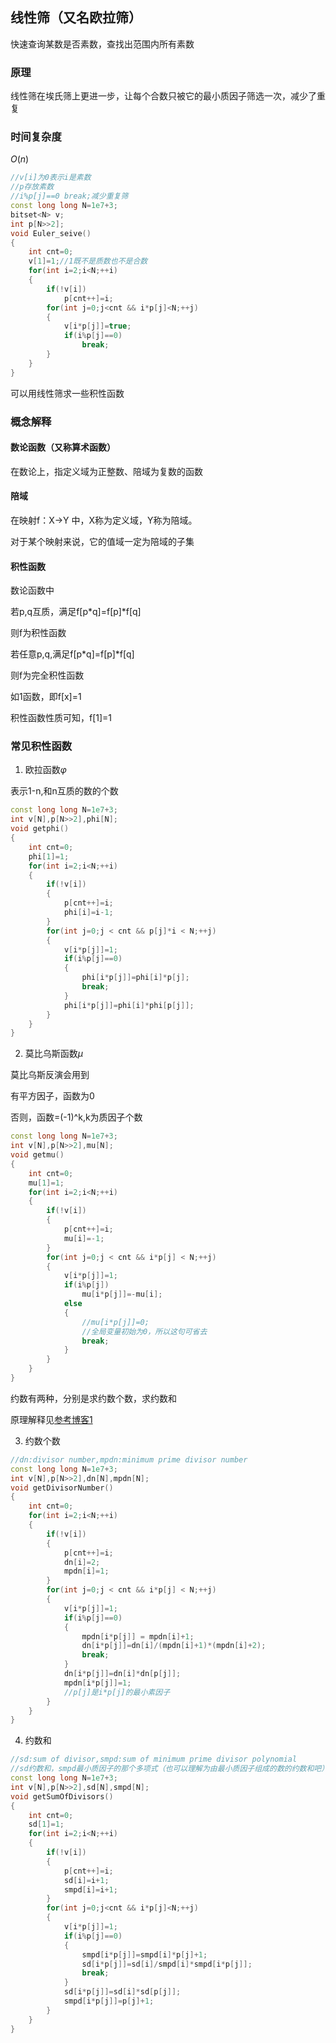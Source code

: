 ## 线性筛（又名欧拉筛）

快速查询某数是否素数，查找出范围内所有素数

### 原理 

线性筛在埃氏筛上更进一步，让每个合数只被它的最小质因子筛选一次，减少了重复  

### 时间复杂度
$O(n)$
```c++
//v[i]为0表示i是素数
//p存放素数
//i%p[j]==0 break;减少重复筛
const long long N=1e7+3;
bitset<N> v;
int p[N>>2];
void Euler_seive()
{
	int cnt=0;
    v[1]=1;//1既不是质数也不是合数
	for(int i=2;i<N;++i)
	{
		if(!v[i])
			p[cnt++]=i;
		for(int j=0;j<cnt && i*p[j]<N;++j)
		{
			v[i*p[j]]=true;
			if(i%p[j]==0)
				break;
		}
	}
}
```

可以用线性筛求一些积性函数

### 概念解释

#### 数论函数（又称算术函数）

在数论上，指定义域为正整数、陪域为复数的函数

#### 陪域

在映射f：X→Y 中，X称为定义域，Y称为陪域。

对于某个映射来说，它的值域一定为陪域的子集

#### 积性函数

数论函数中

若p,q互质，满足f[p*q]=f[p]*f[q]

则f为积性函数

若任意p,q,满足f[p*q]=f[p]*f[q]

则f为完全积性函数

如1函数，即f[x]=1

积性函数性质可知，f[1]=1

### 常见积性函数
1. 欧拉函数$φ$

表示1-n,和n互质的数的个数

```c++
const long long N=1e7+3; 
int v[N],p[N>>2],phi[N];
void getphi()
{
	int cnt=0;
    phi[1]=1;
    for(int i=2;i<N;++i)
    {
        if(!v[i])
        {
            p[cnt++]=i;
            phi[i]=i-1;
        }
        for(int j=0;j < cnt && p[j]*i < N;++j)
        {
            v[i*p[j]]=1;
            if(i%p[j]==0)
            {
                phi[i*p[j]]=phi[i]*p[j];
                break;
            }
			phi[i*p[j]]=phi[i]*phi[p[j]];
        }
    }
}
```

2. 莫比乌斯函数$μ$

莫比乌斯反演会用到

有平方因子，函数为0

否则，函数=(-1)^k,k为质因子个数

```c++
const long long N=1e7+3;
int v[N],p[N>>2],mu[N];
void getmu()
{
	int cnt=0;
	mu[1]=1;
	for(int i=2;i<N;++i)
	{
		if(!v[i])
		{
			p[cnt++]=i;
			mu[i]=-1;
		}
		for(int j=0;j < cnt && i*p[j] < N;++j)
		{
			v[i*p[j]]=1;
			if(i%p[j])
				mu[i*p[j]]=-mu[i];
			else
			{
				//mu[i*p[j]]=0;
				//全局变量初始为0，所以这句可省去
				break;
			}
		}
	}
}
```

约数有两种，分别是求约数个数，求约数和

原理解释见[参考博客1](https://blog.csdn.net/controlbear/article/details/77527115)

3. 约数个数

```c++
//dn:divisor number,mpdn:minimum prime divisor number
const long long N=1e7+3;
int v[N],p[N>>2],dn[N],mpdn[N];
void getDivisorNumber()
{
	int cnt=0;
	for(int i=2;i<N;++i)
    {
        if(!v[i])
		{
			p[cnt++]=i;
			dn[i]=2;
			mpdn[i]=1;
		}
        for(int j=0;j < cnt && i*p[j] < N;++j)
        {
            v[i*p[j]]=1;
            if(i%p[j]==0)
            {
				mpdn[i*p[j]] = mpdn[i]+1;
                dn[i*p[j]]=dn[i]/(mpdn[i]+1)*(mpdn[i]+2);
                break;
            }
			dn[i*p[j]]=dn[i]*dn[p[j]];
			mpdn[i*p[j]]=1;
			//p[j]是i*p[j]的最小素因子 
        }
    }
}
```

4. 约数和

```c++
//sd:sum of divisor,smpd:sum of minimum prime divisor polynomial
//sd约数和，smpd最小质因子的那个多项式（也可以理解为由最小质因子组成的数的约数和吧） 
const long long N=1e7+3;
int v[N],p[N>>2],sd[N],smpd[N];
void getSumOfDivisors()
{
	int cnt=0;
    sd[1]=1;
    for(int i=2;i<N;++i)
    {
        if(!v[i])
		{
			p[cnt++]=i;
			sd[i]=i+1;
			smpd[i]=i+1;
		}
        for(int j=0;j<cnt && i*p[j]<N;++j)
        {
            v[i*p[j]]=1;
            if(i%p[j]==0)
            {
				smpd[i*p[j]]=smpd[i]*p[j]+1;
                sd[i*p[j]]=sd[i]/smpd[i]*smpd[i*p[j]];
                break;
            }
			sd[i*p[j]]=sd[i]*sd[p[j]];
			smpd[i*p[j]]=p[j]+1;
        }
    }
}
```
